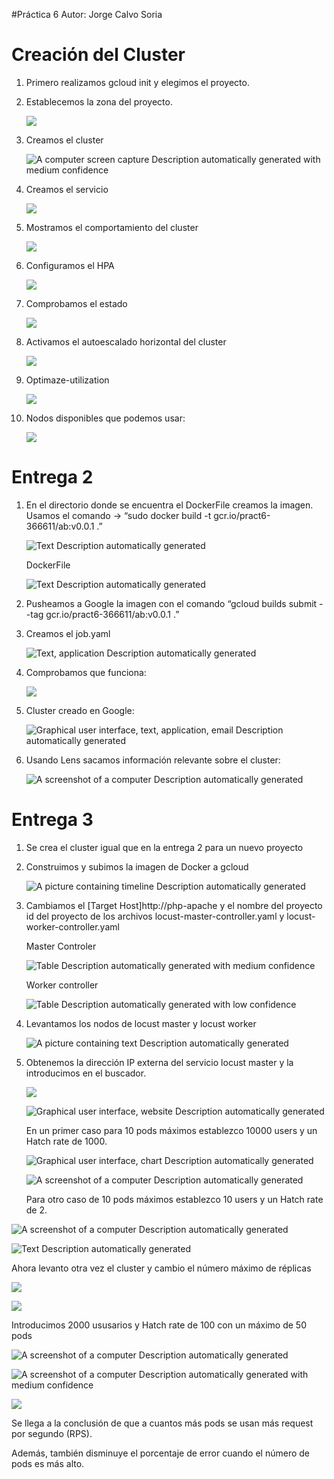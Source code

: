 #Práctica 6 
Autor: Jorge Calvo Soria

# Creación del Cluster

1.  Primero realizamos gcloud init y elegimos el proyecto.
2.  Establecemos la zona del proyecto.

    ![](media/90f57e796973cae148270310adb6af7a.png)

3.  Creamos el cluster

    ![A computer screen capture Description automatically generated with medium confidence](media/22952a9f40fabaa2626d1ed21e0fce4b.png)

4.  Creamos el servicio

    ![](media/c092214e7e29a99cbdd821f1c3275802.png)

5.  Mostramos el comportamiento del cluster

    ![](media/0024ad064842103e467cdf9310808d8f.png)

6.  Configuramos el HPA

    ![](media/41a969499184c492bb18d4cb071c83ed.png)

7.  Comprobamos el estado

    ![](media/da473b9201c5f746afe93d8479c1f172.png)

8.  Activamos el autoescalado horizontal del cluster

    ![](media/38853c30d899803168e50a6c79afdeb5.png)

9.  Optimaze-utilization

    ![](media/0d5c6d694d05cf6cc87897d936c8e96a.png)

10. Nodos disponibles que podemos usar:

    ![](media/701e511320f1d3aaffb847769060aeed.png)

# Entrega 2

1.  En el directorio donde se encuentra el DockerFile creamos la imagen. Usamos el comando -\> “sudo docker build -t gcr.io/pract6-366611/ab:v0.0.1 .”

    ![Text Description automatically generated](media/f9b7df5ae2d606e61dd581cd0d8f54c9.png)

    DockerFile

    ![Text Description automatically generated](media/abc5a2e1537782fb4c1349c97288c485.png)

2.  Pusheamos a Google la imagen con el comando “gcloud builds submit --tag gcr.io/pract6-366611/ab:v0.0.1 .”
3.  Creamos el job.yaml

    ![Text, application Description automatically generated](media/23bd4b971f7a50bfc0c278eab93ec6a1.png)

4.  Comprobamos que funciona:

    ![](media/1a703f5b8fb1c50e519d3e715acd321d.png)

5.  Cluster creado en Google:

    ![Graphical user interface, text, application, email Description automatically generated](media/ed6898d2a8b87e3b15f48184103aaa08.png)

6.  Usando Lens sacamos información relevante sobre el cluster:

    ![A screenshot of a computer Description automatically generated](media/6d06e1fa96d81068968051cd8515bd7d.png)

# Entrega 3

1.  Se crea el cluster igual que en la entrega 2 para un nuevo proyecto
2.  Construimos y subimos la imagen de Docker a gcloud

    ![A picture containing timeline Description automatically generated](media/fb71ba85edcbb38eefce791d487ca131.png)

3.  Cambiamos el [Target Host]http://php-apache y el nombre del proyecto id del proyecto de los archivos locust-master-controller.yaml y locust-worker-controller.yaml

    Master Controler

    ![Table Description automatically generated with medium confidence](media/7e9d64c054dd5febbf5af3e996fdf764.png)

    Worker controller

    ![Table Description automatically generated with low confidence](media/e30a5659799353d742537151fca22260.png)

4.  Levantamos los nodos de locust master y locust worker

    ![A picture containing text Description automatically generated](media/6ab47f5eaef3f1d96edb69cee14955dc.png)

5.  Obtenemos la dirección IP externa del servicio locust master y la introducimos en el buscador.

    ![](media/277d491f676b5d2d64923e2a01322738.png)

    ![Graphical user interface, website Description automatically generated](media/78baf325f33682aa5565b18f7350d571.png)

    En un primer caso para 10 pods máximos establezco 10000 users y un Hatch rate de 1000.

    ![Graphical user interface, chart Description automatically generated](media/aba14b750945814b281b065db3abc17f.png)

    ![A screenshot of a computer Description automatically generated](media/c216eefbdf5f160dae2041c1a3324abf.png)

    Para otro caso de 10 pods máximos establezco 10 users y un Hatch rate de 2.

![A screenshot of a computer Description automatically generated](media/cf2b99019137e4bb9789c6931478ef08.png)

![Text Description automatically generated](media/1a5d0dfc14a52ddc06efad517dca2257.png)

Ahora levanto otra vez el cluster y cambio el número máximo de réplicas

![](media/3319ef743cfeb945d3675912ecc4fdd0.png)

![](media/4ad018ad4500b9e45f28a7ae3dcba058.png)

Introducimos 2000 ususarios y Hatch rate de 100 con un máximo de 50 pods

![A screenshot of a computer Description automatically generated](media/d2d073a9b8ee9888ef051e5c4f026bbf.png)

![A screenshot of a computer Description automatically generated with medium confidence](media/461bb2c95532daf78fd6dab4379a0d00.png)

![](media/faaec5cbcbed00762cc91326c349173c.png)

Se llega a la conclusión de que a cuantos más pods se usan más request por segundo (RPS).

Además, también disminuye el porcentaje de error cuando el número de pods es más alto.
